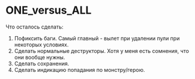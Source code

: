 # ONE_versus_ALL
Что осталось сделать:
1. Пофиксить баги. Самый главный - вылет при удалении пули при некоторых условиях.
2. Сделать нормальные деструкторы. Хотя у меня есть сомнения, что они вообще нужны.
3. Сделать сохранения.
4. Сделать индикацию попадания по монстру/герою.
